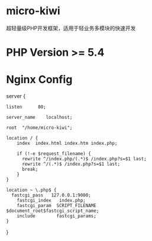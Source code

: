 # micro-kiwi
超轻量级PHP开发框架，适用于轻业务多模块的快速开发

# PHP Version >= 5.4

# Nginx Config

server {

    listen      80;
   
    server_name    localhost;
    
    root  "/home/micro-kiwi";
    
    location / {
        index  index.html index.htm index.php;
 
        if (!-e $request_filename) {
          rewrite ^/index.php/(.*)$ /index.php?s=$1 last;
          rewrite ^/(.*)$ /index.php?s=$1 last;
          break;
        }
    }
    
    location ~ \.php$ {
      fastcgi_pass   127.0.0.1:9000;
        fastcgi_index   index.php;
        fastcgi_param  SCRIPT_FILENAME  $document_root$fastcgi_script_name;
        include        fastcgi_params;
    }
    
}
